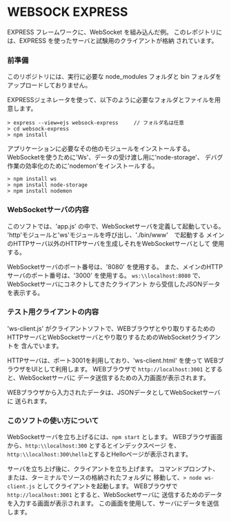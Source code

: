 # WEBSOCK EXPRESS
EXPRESS フレームワークに、WebSocket を組み込んだ例。
このレポジトリには、EXPRESS を使ったサーバと試験用のクライアントが格納
されています。 

### 前準備
このリポジトリには、実行に必要な node_modules フォルダと bin フォルダを
アップロードしておりません。

EXPRESSジェネレータを使って、以下のように必要なフォルダとファイルを用意します。
```
> express --view=ejs websock-express     // フォルダ名は任意
> cd websock-express
> npm install
```
アプリケーションに必要なその他のモジュールをインストールする。
WebSocketを使うために'Ws'、データの受け渡し用に'node-storage'、
デバグ作業の効率化のために'nodemon'をインストールする。
```
> npm install ws
> npm install node-storage
> npm install nodemon
```

### WebSocketサーバの内容
このソフトでは、'app.js' の中で、WebSocketサーバを定義して起動している。
'http'モジュールと'ws'モジュールを呼び出し、'./bin/www'　で起動する
メインのHTTPサーバ以外のHTTPサーバを生成しそれをWebSocketサーバとして
使用する。

WebSocketサーバのポート番号は、'8080' を使用する。
また、メインのHTTPサーバのポート番号は、'3000' を使用する。
`ws:\\localhost:8080` で、WebSocketサーバにコネクトしてきたクライアント
から受信したJSONデータを表示する。

### テスト用クライアントの内容
'ws-client.js' がクライアントソフトで、WEBブラウザとやり取りするための
HTTPサーバとWebSocketサーバとやり取りするためのWebSocketクライアントを
含んでいます。　

HTTPサーバは、ポート3001を利用しており、'ws-client.html' を使って
WEBブラウザをUIとして利用します。
WEBブラウザで `http://localhost:3001` とすると、WebSocketサーバに
データ送信するための入力画面が表示されます。

WEBブラウザから入力されたデータは、JSONデータとしてWebSocketサーバに
送られます。

### このソフトの使い方について
WebSocketサーバを立ち上げるには、`npm start` とします。
WEBブラウザ画面から、`http:\\localhost:300` とするとインデックスページ
を、`http:\\localhost:300\hello`とするとHelloページが表示されます。

サーバを立ち上げ後に、クライアントを立ち上げます。
コマンドプロンプト、または、ターミナルでソースの格納されたフォルダに
移動して、`> node ws-client.js` としてクライアントを起動します。
WEBブラウザで `http://localhost:3001` とすると、WebSocketサーバに
送信するためのデータを入力する画面が表示されます。
この画面を使用して、サーバにデータを送信します。

